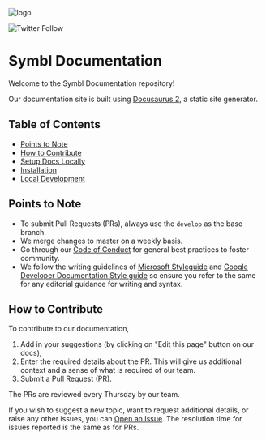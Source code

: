 
![logo](https://user-images.githubusercontent.com/81958801/129763344-cd250502-7f54-4b62-961a-5604ea9520fb.png)

![Twitter Follow](https://img.shields.io/twitter/follow/symbldotai?style=social)


# Symbl Documentation

Welcome to the Symbl Documentation repository!

Our documentation site is built using [Docusaurus 2](https://v2.docusaurus.io/), a static site generator. 

## Table of Contents
- [Points to Note](#points-to-note)
- [How to Contribute](#how-to-contribute)
- [Setup Docs Locally](#set-up-docs-locally)
- [Installation](#installation)
- [Local Development](#local-development)

## Points to Note

- To submit Pull Requests (PRs), always use the `develop` as the base branch.
- We merge changes to master on a weekly basis.
- Go through our [Code of Conduct](https://github.com/symblai/symbl-docs/blob/develop/CODE_OF_CONDUCT.md) for general best practices to foster community. 
- We follow the writing guidelines of [Microsoft Styleguide](https://docs.microsoft.com/en-us/style-guide/welcome/) and [Google Developer Documentation Style guide](https://developers.google.com/style) so ensure you refer to the same for any editorial guidance for writing and syntax.

## How to Contribute
To contribute to our documentation, 

1. Add in your suggestions (by clicking on "Edit this page" button on our docs),
2. Enter the required details about the PR. This will give us additional context and a sense of what is required of our team. 
3. Submit a Pull Request (PR).

The PRs are reviewed every Thursday by our team. 

If you wish to suggest a new topic, want to request additional details, or raise any other issues, you can [Open an Issue](https://github.com/symblai/symbl-docs/issues/new). The resolution time for issues reported is the same as for PRs.  

